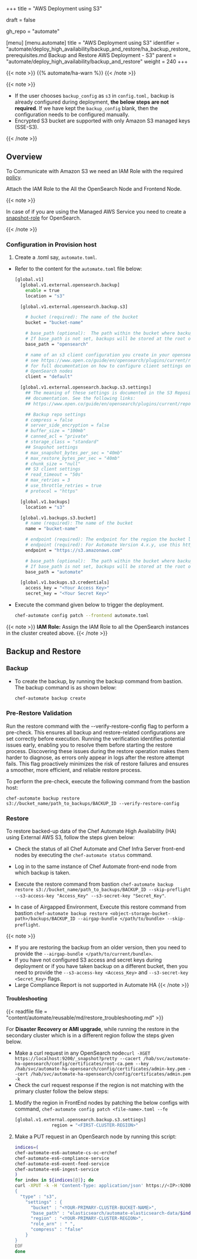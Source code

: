 +++
title = "AWS Deployment using S3"

draft = false

gh_repo = "automate"

[menu]
  [menu.automate]
    title = "AWS Deployment using S3"
    identifier = "automate/deploy_high_availability/backup_and_restore/ha_backup_restore_prerequisites.md Backup and Restore AWS Deployment - S3"
    parent = "automate/deploy_high_availability/backup_and_restore"
    weight = 240
+++

{{< note >}}
{{% automate/ha-warn %}}
{{< /note >}}

{{< note >}}

- If the user chooses `backup_config` as `s3` in `config.toml,` backup is already configured during deployment, **the below steps are not required**. If we have kept the `backup_config` blank, then the configuration needs to be configured manually.
- Encrypted S3 bucket are supported with only Amazon S3 managed keys (SSE-S3).

{{< /note >}}

## Overview

To Communicate with Amazon S3 we need an IAM Role with the required [policy](/automate/backup/#aws-s3-permissions).

Attach the IAM Role to the All the OpenSearch Node and Frontend Node.

<!--
**Permissions Required**

Check if the IAM user has all the required permissions. The permission policies are listed below:

1. AdministratorAccess

1. S3FullAccess (for aws AmazonS3FullAccess)

Create an IAM role to give access to **S3** in **OpenSearch** instances. The role should already be assigned as the OpenSearch instance tries to communicate S3.

The permissions can either be directly added to the user or added via **IAM Group**.

Once done with the above steps, `.toml` file and patch the `.config`. In the file, modify the values listed below:
-->

{{< note >}}

In case of if you are using the Managed AWS Service you need to create a [snapshot-role](/automate/managed_services/#opensearch-setup) for OpenSearch.

{{< /note >}}

### Configuration in Provision host

1. Create a .toml say, `automate.toml`.

- Refer to the content for the `automate.toml` file below:

    ```sh
    [global.v1]
      [global.v1.external.opensearch.backup]
        enable = true
        location = "s3"

      [global.v1.external.opensearch.backup.s3]

        # bucket (required): The name of the bucket
        bucket = "bucket-name"

        # base_path (optional):  The path within the bucket where backups should be stored
        # If base_path is not set, backups will be stored at the root of the bucket.
        base_path = "opensearch"

        # name of an s3 client configuration you create in your opensearch.yml
        # see https://www.open.co/guide/en/opensearch/plugins/current/repository-s3-client.html
        # for full documentation on how to configure client settings on your
        # OpenSearch nodes
        client = "default"

      [global.v1.external.opensearch.backup.s3.settings]
        ## The meaning of these settings is documented in the S3 Repository Plugin
        ## documentation. See the following links:
        ## https://www.open.co/guide/en/opensearch/plugins/current/repository-s3-repository.html

        ## Backup repo settings
        # compress = false
        # server_side_encryption = false
        # buffer_size = "100mb"
        # canned_acl = "private"
        # storage_class = "standard"
        ## Snapshot settings
        # max_snapshot_bytes_per_sec = "40mb"
        # max_restore_bytes_per_sec = "40mb"
        # chunk_size = "null"
        ## S3 client settings
        # read_timeout = "50s"
        # max_retries = 3
        # use_throttle_retries = true
        # protocol = "https"

      [global.v1.backups]
        location = "s3"

      [global.v1.backups.s3.bucket]
        # name (required): The name of the bucket
        name = "bucket-name"

        # endpoint (required): The endpoint for the region the bucket lives in for Automate Version 3.x.y
        # endpoint (required): For Automate Version 4.x.y, use this https://s3.amazonaws.com
        endpoint = "https://s3.amazonaws.com"

        # base_path (optional):  The path within the bucket where backups should be stored
        # If base_path is not set, backups will be stored at the root of the bucket.
        base_path = "automate"

      [global.v1.backups.s3.credentials]
        access_key = "<Your Access Key>"
        secret_key = "<Your Secret Key>"
    ```

- Execute the command given below to trigger the deployment.

    ```sh
    chef-automate config patch --frontend automate.toml
    ```

{{< note >}} **IAM Role:** Assign the IAM Role to all the OpenSearch instances in the cluster created above. {{< /note >}}

## Backup and Restore

### Backup

- To create the backup, by running the backup command from bastion. The backup command is as shown below:

    ```sh
    chef-automate backup create
    ```

### Pre-Restore Validation

Run the restore command with the --verify-restore-config flag to perform a pre-check. This ensures all backup and restore-related configurations are set correctly before execution.
Running the verification identifies potential issues early, enabling you to resolve them before starting the restore process. Discovering these issues during the restore operation makes them harder to diagnose, as errors only appear in logs after the restore attempt fails.
This flag proactively minimizes the risk of restore failures and ensures a smoother, more efficient, and reliable restore process.

To perform the pre-check, execute the following command from the bastion host:

`chef-automate backup restore s3://bucket_name/path_to_backups/BACKUP_ID --verify-restore-config`

### Restore

To restore backed-up data of the Chef Automate High Availability (HA) using External AWS S3, follow the steps given below:

- Check the status of all Chef Automate and Chef Infra Server front-end nodes by executing the `chef-automate status` command.

- Log in to the same instance of Chef Automate front-end node from which backup is taken.

- Execute the restore command from bastion `chef-automate backup restore s3://bucket_name/path_to_backups/BACKUP_ID --skip-preflight --s3-access-key "Access_Key" --s3-secret-key "Secret_Key"`.

- In case of Airgapped Environment, Execute this restore command from bastion `chef-automate backup restore <object-storage-bucket-path>/backups/BACKUP_ID --airgap-bundle </path/to/bundle> --skip-preflight`.

{{< note >}}

- If you are restoring the backup from an older version, then you need to provide the `--airgap-bundle </path/to/current/bundle>`.
- If you have not configured S3 access and secret keys during deployment or if you have taken backup on a different bucket, then you need to provide the `--s3-access-key <Access_Key>` and `--s3-secret-key <Secret_Key>` flags.
- Large Compliance Report is not supported in Automate HA
{{< /note >}}

#### Troubleshooting

{{< readfile file = "content/automate/reusable/md/restore_troubleshooting.md" >}}

For **Disaster Recovery or AMI upgrade**, while running the restore in the secondary cluster which is in a different region follow the steps given below.

- Make a curl request in any OpenSearch node`curl -XGET https://localhost:9200/_snapshot?pretty --cacert /hab/svc/automate-ha-opensearch/config/certificates/root-ca.pem --key /hab/svc/automate-ha-opensearch/config/certificates/admin-key.pem --cert /hab/svc/automate-ha-opensearch/config/certificates/admin.pem -k`
- Check the curl request response if the region is not matching with the primary cluster follow the below steps:

1. Modify the region in FrontEnd nodes by patching the below configs with command, `chef-automate config patch <file-name>.toml --fe`

    ```sh
    [global.v1.external.opensearch.backup.s3.settings]
                  region = "<FIRST-CLUSTER-REGION>"
    ```

2. Make a PUT request in an OpenSearch node by running this script:

    ```sh
    indices=(
    chef-automate-es6-automate-cs-oc-erchef
    chef-automate-es6-compliance-service
    chef-automate-es6-event-feed-service
    chef-automate-es6-ingest-service
    )
    for index in ${indices[@]}; do
    curl -XPUT -k -H 'Content-Type: application/json' https://<IP>:9200/_snapshot/$index --data-binary @- << EOF
    {
      "type" : "s3",
        "settings" : {
          "bucket" : "<YOUR-PRIMARY-CLUSTER-BUCKET-NAME>",
          "base_path" : "elasticsearch/automate-elasticsearch-data/$index",
          "region" : "<YOUR-PRIMARY-CLUSTER-REGION>",
          "role_arn" : " ",
          "compress" : "false"
        }
    }
    EOF
    done
    ```
